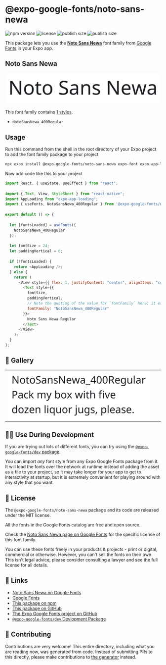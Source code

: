 # @expo-google-fonts/noto-sans-newa

![npm version](https://flat.badgen.net/npm/v/@expo-google-fonts/noto-sans-newa)
![license](https://flat.badgen.net/github/license/expo/google-fonts)
![publish size](https://flat.badgen.net/packagephobia/install/@expo-google-fonts/noto-sans-newa)
![publish size](https://flat.badgen.net/packagephobia/publish/@expo-google-fonts/noto-sans-newa)

This package lets you use the [**Noto Sans Newa**](https://fonts.google.com/specimen/Noto+Sans+Newa) font family from [Google Fonts](https://fonts.google.com/) in your Expo app.

## Noto Sans Newa

![Noto Sans Newa](./font-family.png)

This font family contains [1 styles](#-gallery).

- `NotoSansNewa_400Regular`

## Usage

Run this command from the shell in the root directory of your Expo project to add the font family package to your project

```sh
npx expo install @expo-google-fonts/noto-sans-newa expo-font expo-app-loading
```

Now add code like this to your project

```js
import React, { useState, useEffect } from "react";

import { Text, View, StyleSheet } from "react-native";
import AppLoading from "expo-app-loading";
import { useFonts, NotoSansNewa_400Regular } from '@expo-google-fonts/noto-sans-newa';

export default () => {

  let [fontsLoaded] = useFonts({
    NotoSansNewa_400Regular
  });

  let fontSize = 24;
  let paddingVertical = 6;

  if (!fontsLoaded) {
    return <AppLoading />;
  } else {
    return (
      <View style={{ flex: 1, justifyContent: "center", alignItems: "center" }}>
        <Text style={{
          fontSize,
          paddingVertical,
          // Note the quoting of the value for `fontFamily` here; it expects a string!
          fontFamily: "NotoSansNewa_400Regular"
        }}>
          Noto Sans Newa Regular
        </Text>
      </View>
    );
  }
};
```

## 🔡 Gallery


||||
|-|-|-|
|![NotoSansNewa_400Regular](./NotoSansNewa_400Regular.ttf.png)||||


## 👩‍💻 Use During Development

If you are trying out lots of different fonts, you can try using the [`@expo-google-fonts/dev` package](https://github.com/expo/google-fonts/tree/master/font-packages/dev#readme).

You can import _any_ font style from any Expo Google Fonts package from it. It will load the fonts over the network at runtime instead of adding the asset as a file to your project, so it may take longer for your app to get to interactivity at startup, but it is extremely convenient for playing around with any style that you want.


## 📖 License

The `@expo-google-fonts/noto-sans-newa` package and its code are released under the MIT license.

All the fonts in the Google Fonts catalog are free and open source.

Check the [Noto Sans Newa page on Google Fonts](https://fonts.google.com/specimen/Noto+Sans+Newa) for the specific license of this font family.

You can use these fonts freely in your products & projects - print or digital, commercial or otherwise. However, you can't sell the fonts on their own. This isn't legal advice, please consider consulting a lawyer and see the full license for all details.

## 🔗 Links

- [Noto Sans Newa on Google Fonts](https://fonts.google.com/specimen/Noto+Sans+Newa)
- [Google Fonts](https://fonts.google.com/)
- [This package on npm](https://www.npmjs.com/package/@expo-google-fonts/noto-sans-newa)
- [This package on GitHub](https://github.com/expo/google-fonts/tree/master/font-packages/noto-sans-newa)
- [The Expo Google Fonts project on GitHub](https://github.com/expo/google-fonts)
- [`@expo-google-fonts/dev` Devlopment Package](https://github.com/expo/google-fonts/tree/master/font-packages/dev)

## 🤝 Contributing

Contributions are very welcome! This entire directory, including what you are reading now, was generated from code. Instead of submitting PRs to this directly, please make contributions to [the generator](https://github.com/expo/google-fonts/tree/master/packages/generator) instead.

